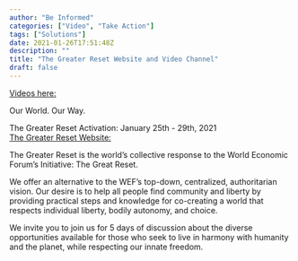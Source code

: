 ```yaml
---
author: "Be Informed"
categories: ["Video", "Take Action"]
tags: ["Solutions"]
date: 2021-01-26T17:51:48Z
description: ""
title: "The Greater Reset Website and Video Channel"
draft: false
---
```


[Videos here: ](https://lbry.tv/@TheGreaterReset:4)

Our World. Our Way.  

The Greater Reset Activation: January 25th - 29th, 2021  
[The Greater Reset Website:](https://www.thegreaterreset.org)

The Greater Reset is the world’s collective response to the World Economic Forum’s Initiative: The Great Reset.  

We offer an alternative to the WEF’s top-down, centralized,  authoritarian vision. Our desire is to help all people find community  and liberty by providing practical steps and knowledge for co-creating a world that respects individual liberty, bodily autonomy, and choice.  

We invite you to join us for 5 days of discussion about the diverse  opportunities available for those who seek to live in harmony with  humanity and the planet, while respecting our innate freedom.  